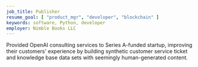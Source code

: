 ```yaml
---
job_title: Publisher
resume_goal: [ "product_mgr", "developer", "blockchain" ]
keywords: software, Python, developer
employer: Nimble Books LLC
---
```


Provided OpenAI consulting services to Series A-funded startup, improving their customers' experience by building synthetic customer service ticket and knowledge base data sets with seemingly human-generated content.
